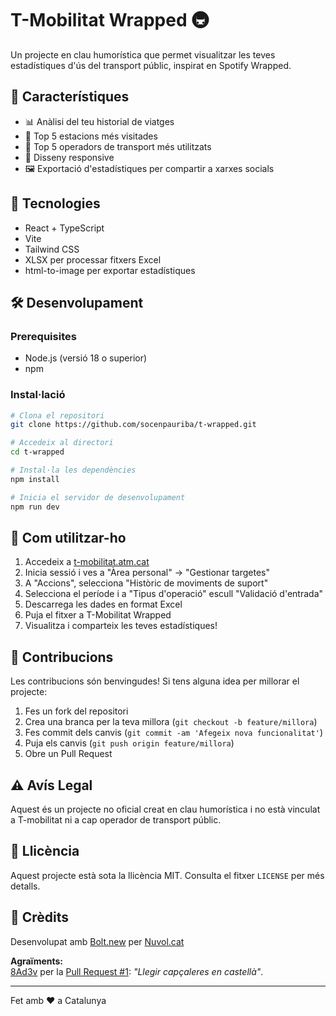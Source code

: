 # T-Mobilitat Wrapped 🚇

Un projecte en clau humorística que permet visualitzar les teves estadístiques d'ús del transport públic, inspirat en Spotify Wrapped.

## 🌟 Característiques

- 📊 Anàlisi del teu historial de viatges
- 🚉 Top 5 estacions més visitades
- 🚌 Top 5 operadors de transport més utilitzats
- 📱 Disseny responsive
- 🖼️ Exportació d'estadístiques per compartir a xarxes socials

## 🚀 Tecnologies

- React + TypeScript
- Vite
- Tailwind CSS
- XLSX per processar fitxers Excel
- html-to-image per exportar estadístiques

## 🛠️ Desenvolupament

### Prerequisites

- Node.js (versió 18 o superior)
- npm

### Instal·lació

```bash
# Clona el repositori
git clone https://github.com/socenpauriba/t-wrapped.git

# Accedeix al directori
cd t-wrapped

# Instal·la les dependències
npm install

# Inicia el servidor de desenvolupament
npm run dev
```

## 📖 Com utilitzar-ho

1. Accedeix a [t-mobilitat.atm.cat](https://t-mobilitat.atm.cat/)
2. Inicia sessió i ves a "Àrea personal" → "Gestionar targetes"
3. A "Accions", selecciona "Històric de moviments de suport"
4. Selecciona el període i a "Tipus d'operació" escull "Validació d'entrada"
5. Descarrega les dades en format Excel
6. Puja el fitxer a T-Mobilitat Wrapped
7. Visualitza i comparteix les teves estadístiques!

## 🤝 Contribucions

Les contribucions són benvingudes! Si tens alguna idea per millorar el projecte:

1. Fes un fork del repositori
2. Crea una branca per la teva millora (`git checkout -b feature/millora`)
3. Fes commit dels canvis (`git commit -am 'Afegeix nova funcionalitat'`)
4. Puja els canvis (`git push origin feature/millora`)
5. Obre un Pull Request

## ⚠️ Avís Legal

Aquest és un projecte no oficial creat en clau humorística i no està vinculat a T-mobilitat ni a cap operador de transport públic.

## 📝 Llicència

Aquest projecte està sota la llicència MIT. Consulta el fitxer `LICENSE` per més detalls.

## 💖 Crèdits

Desenvolupat amb [Bolt.new](https://bolt.new) per [Nuvol.cat](https://nuvol.cat)

**Agraïments:**  
[8Ad3v](https://github.com/8Ad3v) per la [Pull Request #1](https://github.com/socenpauriba/T-wrapped/pull/1): _"Llegir capçaleres en castellà"_.

---

Fet amb ❤️ a Catalunya
